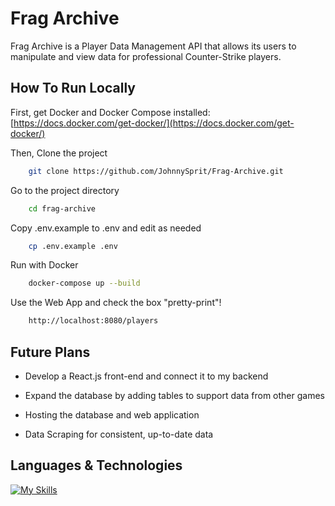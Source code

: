 # Frag Archive
Frag Archive is a Player Data Management API that allows its users to manipulate and view data for professional Counter-Strike players.

## How To Run Locally

First, get Docker and Docker Compose installed: [https://docs.docker.com/get-docker/](https://docs.docker.com/get-docker/)

Then, Clone the project

```bash
    git clone https://github.com/JohnnySprit/Frag-Archive.git
```

Go to the project directory

```bash
    cd frag-archive
```

Copy .env.example to .env and edit as needed
```bash
    cp .env.example .env
```

Run with Docker
```bash
    docker-compose up --build
```

Use the Web App and check the box "pretty-print"!
```bash
    http://localhost:8080/players
```


## Future Plans

- Develop a React.js front-end and connect it to my backend

- Expand the database by adding tables to support data from other games

- Hosting the database and web application

- Data Scraping for consistent, up-to-date data

## Languages & Technologies

[![My Skills](https://skillicons.dev/icons?i=java,spring,postgresql,docker)](https://skillicons.dev)


